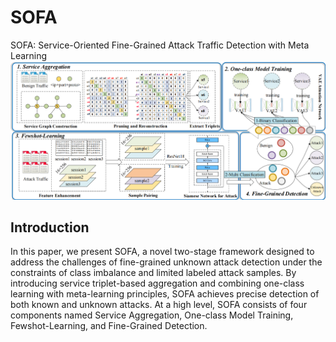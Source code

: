 # SOFA
SOFA: Service-Oriented Fine-Grained Attack Traffic Detection with Meta Learning
![image](https://github.com/zeroDetect/SOFA/blob/main/img/framework.png)


## Introduction
In this paper, we present SOFA, a novel two-stage framework designed to address the challenges of fine-grained unknown attack detection under the constraints of class imbalance and limited labeled attack samples. By introducing service triplet-based aggregation and combining one-class learning with meta-learning principles, SOFA achieves precise detection of both known and unknown attacks. At a high level, SOFA consists of four components named Service Aggregation, One-class Model Training, Fewshot-Learning, and Fine-Grained Detection.
